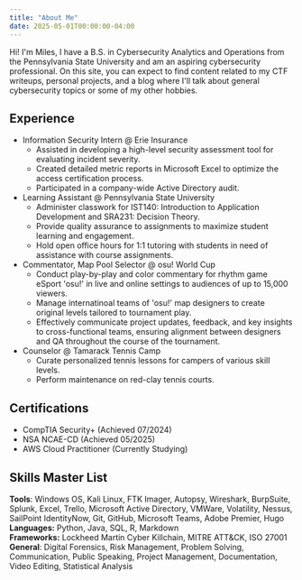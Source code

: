 ```yaml
---
title: "About Me"
date: 2025-05-01T00:00:00-04:00
--- 
```

Hi! I'm Miles, I have a B.S. in Cybersecurity Analytics and Operations from the Pennsylvania State University and am an aspiring cybersecurity professional. On this site, you can expect to find content related to my CTF writeups, personal projects, and a blog where I'll talk about general cybersecurity topics or some of my other hobbies. 

## Experience
- Information Security Intern @ Erie Insurance 
    - Assisted in developing a high-level security assessment tool for evaluating incident severity.
    - Created detailed metric reports in Microsoft Excel to optimize the access certification process.
    - Participated in a company-wide Active Directory audit.
- Learning Assistant @ Pennsylvania State University
    - Administer classwork for IST140: Introduction to Application Development and SRA231: Decision Theory.
    - Provide quality assurance to assignments to maximize student learning and engagement.
    - Hold open office hours for 1:1 tutoring with students in need of assistance with course assignments.
- Commentator, Map Pool Selector @ osu! World Cup 
    - Conduct play-by-play and color commentary for rhythm game eSport 'osu!' in live and online settings to audiences of up to 15,000 viewers.
    - Manage internatinoal teams of 'osu!' map designers to create original levels tailored to tournament play.
    - Effectively communicate project updates, feedback, and key insights to cross-functional teams, ensuring alignment between designers and QA throughout the course of the tournament.
- Counselor @ Tamarack Tennis Camp
    - Curate personalized tennis lessons for campers of various skill levels.
    - Perform maintenance on red-clay tennis courts. 

## Certifications
- CompTIA Security+ (Achieved 07/2024)
- NSA NCAE-CD (Achieved 05/2025)
- AWS Cloud Practitioner (Currently Studying)

## Skills Master List
**Tools**: Windows OS, Kali Linux, FTK Imager, Autopsy, Wireshark, BurpSuite, Splunk, Excel, Trello, Microsoft Active Directory, VMWare, Volatility, Nessus, SailPoint IdentityNow, Git, GitHub, Microsoft Teams, Adobe Premier, Hugo     
**Languages:** Python, Java, SQL, R, Markdown <br>
**Frameworks:** Lockheed Martin Cyber Killchain, MITRE ATT&CK, ISO 27001 <br>
**General**: Digital Forensics, Risk Management, Problem Solving, Communication, Public Speaking, Project Management, Documentation, Video Editing, Statistical Analysis
